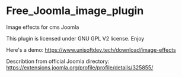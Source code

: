 # Free_Joomla_image_plugin
Image effects for cms Joomla

This plugin is licensed under GNU GPL V2 license. Enjoy

Here's a demo: https://www.unisoftdev.tech/download/image-effects

Describtion from official Joomla directory: https://extensions.joomla.org/profile/profile/details/325855/
